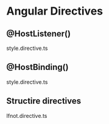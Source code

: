 # Angular Directives

## @HostListener()
style.directive.ts

## @HostBinding()
style.directive.ts

## Structire directives
Ifnot.directive.ts